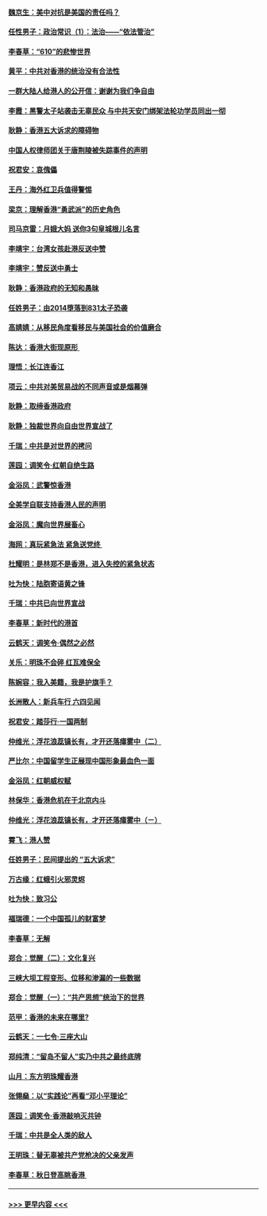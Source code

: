 #### [魏京生：美中对抗是美国的责任吗？](../pages/nsc993/n11500723.md?t=09051211) 
#### [任性男子：政治常识（1）：法治——“依法管治”](../pages/nsc993/n11500791.md?t=09051211) 
#### [李春草：“610”的悲惨世界](../pages/nsc993/n11501141.md?t=09051211) 
#### [黄平：中共对香港的统治没有合法性](../pages/nsc993/n11499473.md?t=09051211) 
#### [一群大陆人给港人的公开信：谢谢为我们争自由](../pages/nsc993/n11500402.md?t=09051211) 
#### [李霞：黑警太子站袭击无辜民众 与中共天安门绑架法轮功学员同出一彻](../pages/nsc993/n11499805.md?t=09051211) 
#### [耿静：香港五大诉求的障碍物](../pages/nsc993/n11497578.md?t=09051211) 
#### [中国人权律师团关于唐荆陵被失踪事件的声明](../pages/nsc993/n11500014.md?t=09051211) 
#### [祝君安：哀傀儡](../pages/nsc993/n11499776.md?t=09051211) 
#### [王丹：海外红卫兵值得警惕](../pages/nsc993/n11498138.md?t=09051211) 
#### [梁京：理解香港“勇武派”的历史角色](../pages/nsc993/n11498006.md?t=09051211) 
#### [司马京雷：月娥大妈  送你3句皇城根儿名言](../pages/nsc993/n11497885.md?t=09051211) 
#### [李靖宇：台湾女孩赴港反送中赞](../pages/nsc993/n11497721.md?t=09051211) 
#### [李靖宇：赞反送中勇士](../pages/nsc993/n11497452.md?t=09051211) 
#### [耿静：香港政府的无知和愚昧](../pages/nsc993/n11494238.md?t=09051211) 
#### [任姓男子：由2014堕落到831太子恐袭](../pages/nsc993/n11496683.md?t=09051211) 
#### [高婧婧：从移民角度看移民与美国社会的价值磨合](../pages/nsc993/n11495757.md?t=09051211) 
#### [陈达：香港大街现原形 ](../pages/nsc993/n11495441.md?t=09051211) 
#### [理悟：长江连香江](../pages/nsc993/n11495377.md?t=09051211) 
#### [项云：中共对美贸易战的不同声音或是烟幕弹](../pages/nsc993/n11494929.md?t=09051211) 
#### [耿静：取缔香港政府](../pages/nsc993/n11494218.md?t=09051211) 
#### [耿静：独裁世界向自由世界宣战了](../pages/nsc993/n11494190.md?t=09051211) 
#### [千瑞：中共是对世界的拷问](../pages/nsc993/n11493021.md?t=09051211) 
#### [莲园：调笑令‧红朝自绝生路](../pages/nsc993/n11493011.md?t=09051211) 
#### [金浴凤：武警惊香港](../pages/nsc993/n11492994.md?t=09051211) 
#### [全美学自联支持香港人民的声明](../pages/nsc993/n11492630.md?t=09051211) 
#### [金浴凤：魔向世界展畜心](../pages/nsc993/n11492599.md?t=09051211) 
#### [海网：真玩紧急法 紧急送党终 ](../pages/nsc993/n11492535.md?t=09051211) 
#### [杜耀明：是林郑不是香港，进入失控的紧急状态](../pages/nsc993/n11491420.md?t=09051211) 
#### [吐为快：陆胞寄语黄之锋](../pages/nsc993/n11491117.md?t=09051211) 
#### [千瑞：中共已向世界宣战](../pages/nsc993/n11490123.md?t=09051211) 
#### [李春草：新时代的港首](../pages/nsc993/n11489864.md?t=09051211) 
#### [云鹤天：调笑令·偶然之必然](../pages/nsc993/n11489701.md?t=09051211) 
#### [关乐：明珠不会碎 红瓦难保全](../pages/nsc993/n11489647.md?t=09051211) 
#### [陈婉容：我入美籍，我是护旗手？](../pages/nsc993/n11487908.md?t=09051211) 
#### [长洲散人：新兵车行 六四见闻](../pages/nsc993/n11487729.md?t=09051211) 
#### [祝君安：踏莎行‧一国两制](../pages/nsc993/n11487699.md?t=09051211) 
#### [仲维光：浮花浪蕊镇长有，才开还落瘴雾中（二）](../pages/nsc993/n11483286.md?t=09051211) 
#### [严比尔：中国留学生正展现中国形象最血色一面](../pages/nsc993/n11485145.md?t=09051211) 
#### [金浴凤：红朝威权赋](../pages/nsc993/n11485191.md?t=09051211) 
#### [林保华：香港危机在于北京内斗](../pages/nsc993/n11484593.md?t=09051211) 
#### [仲维光：浮花浪蕊镇长有，才开还落瘴雾中（ㄧ）](../pages/nsc993/n11483259.md?t=09051211) 
#### [霄飞：港人赞](../pages/nsc993/n11482957.md?t=09051211) 
#### [任姓男子：民间提出的 “五大诉求”](../pages/nsc993/n11482897.md?t=09051211) 
#### [万古缘：红蛾引火邪灵烬](../pages/nsc993/n11482886.md?t=09051211) 
#### [吐为快：致习公](../pages/nsc993/n11482867.md?t=09051211) 
#### [福瑞德：一个中国孤儿的财富梦](../pages/nsc993/n11482817.md?t=09051211) 
#### [李春草：无解](../pages/nsc993/n11482791.md?t=09051211) 
#### [郑合：觉醒（二）：文化复兴](../pages/nsc993/n11478025.md?t=09051211) 
#### [三峡大坝工程变形、位移和渗漏的一些数据](../pages/nsc993/n11478232.md?t=09051211) 
#### [郑合：觉醒（一）：“共产思想”统治下的世界](../pages/nsc993/n11477663.md?t=09051211) 
#### [范甲：香港的未来在哪里?](../pages/nsc993/n11477249.md?t=09051211) 
#### [云鹤天：一七令·三座大山](../pages/nsc993/n11477192.md?t=09051211) 
#### [郑纯清：“留岛不留人”实乃中共之最终底牌](../pages/nsc993/n11476160.md?t=09051211) 
#### [山月：东方明珠耀香港](../pages/nsc993/n11476077.md?t=09051211) 
#### [张翎燊：以“实践论”再看“邓小平理论”](../pages/nsc993/n11475733.md?t=09051211) 
#### [莲园：调笑令‧香港敲响灭共钟](../pages/nsc993/n11475723.md?t=09051211) 
#### [千瑞：中共是全人类的敌人](../pages/nsc993/n11475329.md?t=09051211) 
#### [王明珠：替无辜被共产党枪决的父亲发声](../pages/nsc993/n11474570.md?t=09051211) 
#### [李春草：秋日登高眺香港 ](../pages/nsc993/n11474491.md?t=09051211) 

----
#### [ >>> 更早内容 <<< ](../indexes/nsc993-earlier.md)
